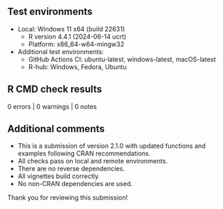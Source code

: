 ## Test environments

* Local: Windows 11 x64 (build 22631)
  - R version 4.4.1 (2024-06-14 ucrt)
  - Platform: x86_64-w64-mingw32
* Additional test environments:
  - GitHub Actions CI: ubuntu-latest, windows-latest, macOS-latest
  - R-hub: Windows, Fedora, Ubuntu

## R CMD check results

0 errors | 0 warnings | 0 notes

## Additional comments

* This is a submission of version 2.1.0 with updated functions and examples following CRAN recommendations.
* All checks pass on local and remote environments.
* There are no reverse dependencies.
* All vignettes build correctly.
* No non-CRAN dependencies are used.

Thank you for reviewing this submission!
